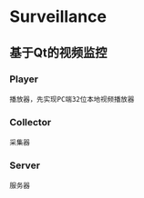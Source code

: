 # Surveillance

## 基于Qt的视频监控

###	Player
	播放器，先实现PC端32位本地视频播放器
	
### Collector
	采集器
	
###	Server
	服务器
